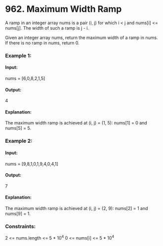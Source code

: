# 962. Maximum Width Ramp
A ramp in an integer array nums is a pair (i, j) for which i < j and nums[i] <= nums[j]. The width of such a ramp is j - i.

Given an integer array nums, return the maximum width of a ramp in nums. If there is no ramp in nums, return 0.

### Example 1:
#### Input:
nums = [6,0,8,2,1,5]
#### Output:
4
#### Explanation:
The maximum width ramp is achieved at (i, j) = (1, 5): nums[1] = 0 and nums[5] = 5.

### Example 2:
#### Input: 
nums = [9,8,1,0,1,9,4,0,4,1]
#### Output: 
7
#### Explanation: 
The maximum width ramp is achieved at (i, j) = (2, 9): nums[2] = 1 and nums[9] = 1.
 
### Constraints:
2 <= nums.length <= 5 * $`10^4`$
0 <= nums[i] <= 5 * $`10^4`$

